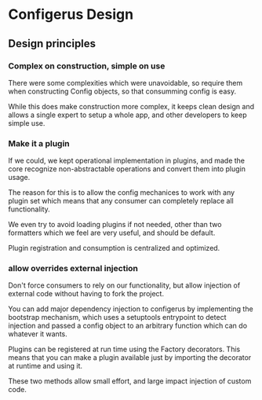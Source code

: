 # Configerus Design

## Design principles

### Complex on construction, simple on use

There were some complexities which were unavoidable, so require them when
constructing Config objects, so that consumming config is easy.

While this does make construction more complex, it keeps clean design and allows
a single expert to setup a whole app, and other developers to keep simple use.

### Make it a plugin

If we could, we kept operational implementation in plugins, and made the core
recognize non-abstractable operations and convert them into plugin usage.

The reason for this is to allow the config mechanices to work with any plugin
set which means that any consumer can completely replace all functionality.

We even try to avoid loading plugins if not needed, other than two formatters
which we feel are very useful, and should be default.

Plugin registration and consumption is centralized and optimized.

### allow overrides external injection

Don't force consumers to rely on our functionality, but allow injection of
external code without having to fork the project.

You can add major dependency injection to configerus by implementing the
bootstrap mechanism, which uses a setuptools entrypoint to detect injection and
passed a config object to an arbitrary function which can do whatever it wants.

Plugins can be registered at run time using the Factory decorators.  This means
that you can make a plugin available just by importing the decorator at runtime
and using it.

These two methods allow small effort, and large impact injection of custom code.

